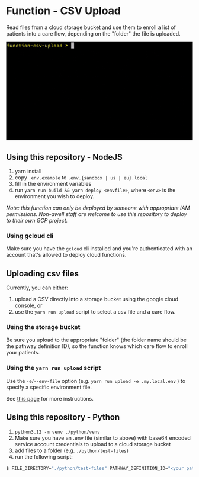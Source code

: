 # Function - CSV Upload

Read files from a cloud storage bucket and use them to enroll a list of patients into a care flow, depending on the "folder" the file is uploaded.

![Using the CSV upload script](./csv-upload-script.gif "Using the CSV upload script")

## Using this repository - NodeJS

1. yarn install
2. copy `.env.example` to `.env.{sandbox | us | eu}.local`
3. fill in the environment variables
4. run `yarn run build && yarn deploy <envfile>`, where `<env>` is the environment you wish to deploy.

_Note: this function can only be deployed by someone with appropriate IAM permissions. Non-awell staff are welcome to use this repository to deploy to their own GCP project._

### Using gcloud cli

Make sure you have the `gcloud` cli installed and you're authenticated with an account that's allowed to deploy cloud functions.

## Uploading csv files

Currently, you can either:

1. upload a CSV directly into a storage bucket using the google cloud console, or
2. use the `yarn run upload` script to select a csv file and a care flow.

### Using the storage bucket

Be sure you upload to the appropriate "folder" (the folder name should be the pathway definition ID), so the function knows which care flow to enroll your patients.

### Using the `yarn run upload` script

Use the `-e`/`--env-file` option (e.g. `yarn run upload -e .my.local.env` ) to specify a specific environment file.

See [this page](https://awellhealth.atlassian.net/l/cp/zg0T60h7) for more instructions.

## Using this repository - Python

1. `python3.12 -m venv ./python/venv`
2. Make sure you have an .env file (similar to above) with base64 encoded service account credentials to upload to a cloud storage bucket
3. add files to a folder (e.g. `./python/test-files`)
4. run the following script:

```bash
$ FILE_DIRECTORY="./python/test-files" PATHWAY_DEFINITION_ID="<your pathway definition id>" python ./python/main.py
```
